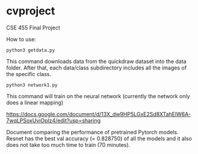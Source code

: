 # cvproject
CSE 455 Final Project


How to use:

`python3 getdata.py`

This command downloads data from the quickdraw dataset into the data folder.
After that, each data/class subdirectory includes all the images of the specific class.

`python3 network1.py`

This command will train on the neural network (currently the network only does a linear mapping)

https://docs.google.com/document/d/13X_dw9HP5LGxE2Sd8XTahElW6A-7wqLPSoxUviOpIz4/edit?usp=sharing

Document comparing the performance of pretrained Pytorch models. Resnet has the best val accuracy (= 0.828750) of all the models and it also does not take too much time to train (70 minutes).
